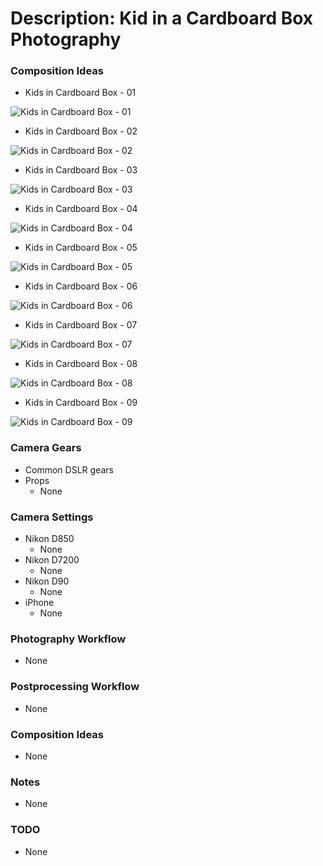 # Description: Kid in a Cardboard Box Photography

### Composition Ideas
* Kids in Cardboard Box - 01
 
![Kids in Cardboard Box - 01](https://drive.google.com/uc?id=1h-hkZG4bIdEQ7rU6o2QxZMXTfjsLsLpQ)

* Kids in Cardboard Box - 02

![Kids in Cardboard Box - 02](https://drive.google.com/uc?id=1NVXx1nvdPpWpm5r_18ZRlpCh5sXmISAU)

* Kids in Cardboard Box - 03
 
![Kids in Cardboard Box - 03](https://drive.google.com/uc?id=1wAGdmJCKd3D44-YAGq7O3_8JgIuFx2AC)

* Kids in Cardboard Box - 04
   
![Kids in Cardboard Box - 04](https://drive.google.com/uc?id=199jRxv3gVpbw5iM4pLnmnp_U9z_aolC_)

* Kids in Cardboard Box - 05
   
![Kids in Cardboard Box - 05](https://drive.google.com/uc?id=1xZn68RwBzP0_jaClXWZ3XMuaPIflsS-b)

* Kids in Cardboard Box - 06
   
![Kids in Cardboard Box - 06](https://drive.google.com/uc?id=17jp99P-nmANnxl36k0Pr2c0W-mMsDVFv)

* Kids in Cardboard Box - 07
   
![Kids in Cardboard Box - 07](https://drive.google.com/uc?id=168gKm_69ALOS7TeYRzp5g1iGwyCtR1uj)

* Kids in Cardboard Box - 08
   
![Kids in Cardboard Box - 08](https://drive.google.com/uc?id=1o8XuPJJ7zZ0wvdOPlgg1RNuklBTqfzT2)

* Kids in Cardboard Box - 09
   
![Kids in Cardboard Box - 09](https://drive.google.com/uc?id=1o1TRFnIyEq-el08iIt03xo4CWcrunJpp)

### Camera Gears
* Common DSLR gears
* Props
    - None

### Camera Settings
* Nikon D850
    - None
* Nikon D7200
    - None
* Nikon D90
    - None
* iPhone
    - None

### Photography Workflow
* None

### Postprocessing Workflow
* None

### Composition Ideas
* None

### Notes
* None

### TODO
* None
